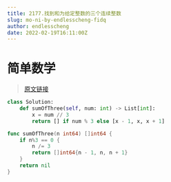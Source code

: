 ```yaml
---
title: 2177.找到和为给定整数的三个连续整数
slug: mo-ni-by-endlesscheng-fidq
author: endlesscheng
date: 2022-02-19T16:11:00Z
---
```

# 简单数学
 
> [原文链接](https://leetcode.cn/problems/find-three-consecutive-integers-that-sum-to-a-given-number/solution/mo-ni-by-endlesscheng-fidq)
```python [sol1-Python3]
class Solution:
    def sumOfThree(self, num: int) -> List[int]:
        x = num // 3
        return [] if num % 3 else [x - 1, x, x + 1]
```

```go [sol1-Go]
func sumOfThree(n int64) []int64 {
	if n%3 == 0 {
		n /= 3
		return []int64{n - 1, n, n + 1}
	}
	return nil
}
```
